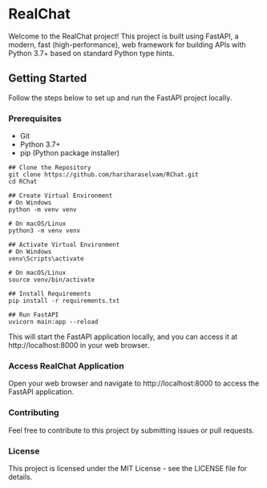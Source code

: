 # RealChat

Welcome to the RealChat project! 
This project is built using FastAPI, a modern, fast (high-performance), web framework for building APIs with Python 3.7+ based on standard Python type hints.

## Getting Started

Follow the steps below to set up and run the FastAPI project locally.

### Prerequisites

- Git
- Python 3.7+
- pip (Python package installer)



```
## Clone the Repository
git clone https://github.com/hariharaselvam/RChat.git
cd RChat

## Create Virtual Environment
# On Windows
python -m venv venv

# On macOS/Linux
python3 -m venv venv

## Activate Virtual Environment
# On Windows
venv\Scripts\activate

# On macOS/Linux
source venv/bin/activate

## Install Requirements
pip install -r requirements.txt

## Run FastAPI
uvicorn main:app --reload
```

This will start the FastAPI application locally, and you can access it at http://localhost:8000 in your web browser.

### Access RealChat Application
Open your web browser and navigate to http://localhost:8000 to access the FastAPI application.

### Contributing
Feel free to contribute to this project by submitting issues or pull requests.

### License
This project is licensed under the MIT License - see the LICENSE file for details.